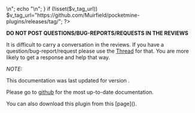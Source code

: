 <?php
if (!isset($v_forum_thread)) {
  echo "<!-- Add the line: -->\n";
  echo "<!-- php: \$v_forum_thread = \"http://forums.pocketmine.net/threads/XXXX\"; -->\n";
}
if (!isset($v_tag_url)) $v_tag_url="https://github.com/Muirfield/pocketmine-plugins/releases/tag/";
?>

<?php if (isset($v_forum_thread)) { ?>
**DO NOT POST QUESTIONS/BUG-REPORTS/REQUESTS IN THE REVIEWS**

It is difficult to carry a conversation in the reviews.  If you
have a question/bug-report/request please use the
[Thread](<?= $v_forum_thread?>) for
that.  You are more likely to get a response and help that way.
<?php } ?>

_NOTE:_

This documentation was last updated for version **<?=$yaml["version"]?>**.

<?php if (isset($yaml["website"])) {?>
Please go to
[github](<?=$yaml["website"]?>)
for the most up-to-date documentation.
<?php } ?>

You can also download this plugin from this [page](<?=$v_tag_url?><?=$yaml["name"].'-'.$yaml["version"]?>).
